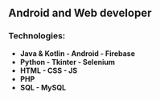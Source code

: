 ## **Android and Web developer**
### **Technologies:**
-  **Java & Kotlin - Android - Firebase**
- **Python - Tkinter - Selenium**
-  **HTML - CSS - JS**
-  **PHP**
-  **SQL - MySQL**
